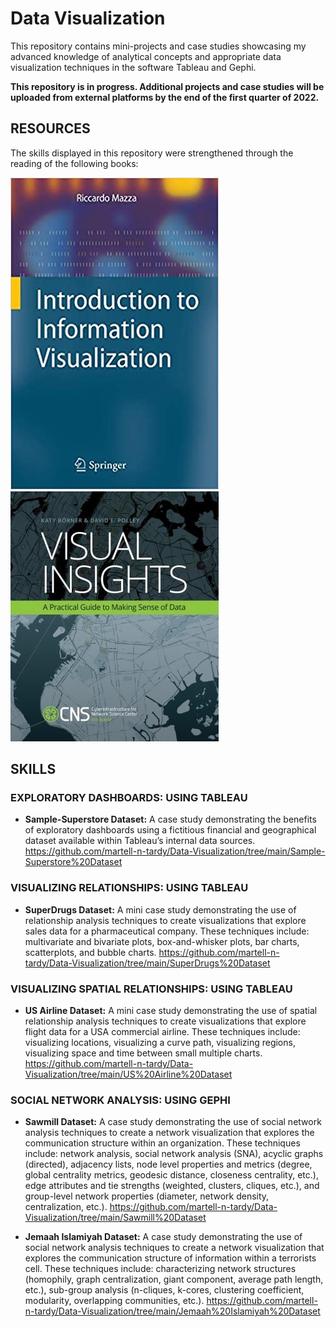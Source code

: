 # Data Visualization
This repository contains mini-projects and case studies showcasing my advanced knowledge of analytical concepts and appropriate data visualization techniques in the software Tableau and Gephi.

**This repository is in progress. Additional projects and case studies will be uploaded from external platforms by the end of the first quarter of 2022.**

## RESOURCES
The skills displayed in this repository were strengthened through the reading of the following books:

![](https://github.com/martell-n-tardy/Data-Visualization/blob/main/Images/Intro%20to%20Info%20Vis.jpg)
![](https://github.com/martell-n-tardy/Data-Visualization/blob/main/Images/Visual-Insights.jpeg)

## SKILLS
### EXPLORATORY DASHBOARDS: USING TABLEAU
* **Sample-Superstore Dataset:** A case study demonstrating the benefits of exploratory dashboards using a fictitious financial and geographical dataset available within Tableau’s internal data sources.
  https://github.com/martell-n-tardy/Data-Visualization/tree/main/Sample-Superstore%20Dataset

### VISUALIZING RELATIONSHIPS: USING TABLEAU
* **SuperDrugs Dataset:** A mini case study demonstrating the use of relationship analysis techniques to create visualizations that explore sales data for a pharmaceutical company. These techniques include: multivariate and bivariate plots, box-and-whisker plots, bar charts, scatterplots, and bubble charts. 
https://github.com/martell-n-tardy/Data-Visualization/tree/main/SuperDrugs%20Dataset

### VISUALIZING SPATIAL RELATIONSHIPS: USING TABLEAU 
* **US Airline Dataset:** A mini case study demonstrating the use of spatial relationship analysis techniques to create visualizations that explore flight data for a USA commercial airline. These techniques include: visualizing locations, visualizing a curve path, visualizing regions, visualizing space and time between small multiple charts. https://github.com/martell-n-tardy/Data-Visualization/tree/main/US%20Airline%20Dataset

### SOCIAL NETWORK ANALYSIS: USING GEPHI
* **Sawmill Dataset:** A case study demonstrating the use of social network analysis techniques to create a network visualization that explores the communication structure within an organization. These techniques include: network analysis, social network analysis (SNA), acyclic graphs (directed), adjacency lists, node level properties and metrics (degree, global centrality metrics, geodesic distance, closeness centrality, etc.), edge attributes and tie strengths (weighted, clusters, cliques, etc.), and group-level network properties (diameter, network density, centralization, etc.). https://github.com/martell-n-tardy/Data-Visualization/tree/main/Sawmill%20Dataset

* **Jemaah Islamiyah Dataset:** A case study demonstrating the use of social network analysis techniques to create a network visualization that explores the communication structure of information within a terrorists cell. These techniques include: characterizing network structures (homophily, graph centralization, giant component, average path length, etc.), sub-group analysis (n-cliques, k-cores, clustering coefficient, modularity, overlapping communities, etc.).
https://github.com/martell-n-tardy/Data-Visualization/tree/main/Jemaah%20Islamiyah%20Dataset
